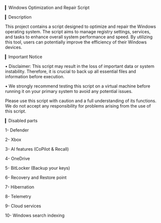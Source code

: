 ▎Windows Optimization and Repair Script

▎Description

This project contains a script designed to optimize and repair the Windows operating system. The script aims to manage registry settings, services, and tasks to enhance overall system performance and speed. By utilizing this tool, users can potentially improve the efficiency of their Windows devices.


▎Important Notice

• Disclaimer: This script may result in the loss of important data or system instability. Therefore, it is crucial to back up all essential files and information before execution.

• We strongly recommend testing this script on a virtual machine before running it on your primary system to avoid any potential issues.

Please use this script with caution and a full understanding of its functions. We do not accept any responsibility for problems arising from the use of this script.


▎Disabled parts

1- Defender

2- Xbox

3- AI features (CoPilot & Recall)

4- OneDrive

5- BitLocker (Backup your keys)

6- Recovery and Restore point

7- Hibernation

8- Telemetry

9- Cloud services

10- Windows search indexing

